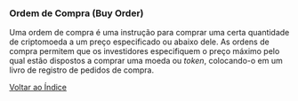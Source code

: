 ### Ordem de Compra (Buy Order)

Uma ordem de compra é uma instrução para comprar uma certa quantidade de criptomoeda a um preço especificado ou abaixo dele. As ordens de compra permitem que os investidores especifiquem o preço máximo pelo qual estão dispostos a comprar uma moeda ou _token_, colocando-o em um livro de registro de pedidos de compra.

[Voltar ao Índice](../)